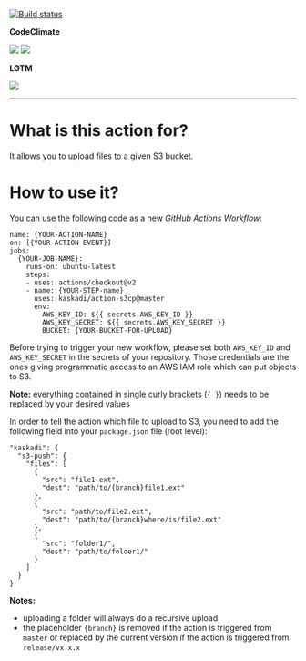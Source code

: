 [![Build status](https://img.shields.io/github/workflow/status/kaskadi/action-s3cp/build?label=build&logo=mocha)](https://github.com/kaskadi/action-s3cp/actions?query=workflow%3Abuild)

**CodeClimate**

[![](https://img.shields.io/codeclimate/maintainability/kaskadi/action-s3cp?label=maintainability&logo=Code%20Climate)](https://codeclimate.com/github/kaskadi/action-s3cp)
[![](https://img.shields.io/codeclimate/tech-debt/kaskadi/action-s3cp?label=technical%20debt&logo=Code%20Climate)](https://codeclimate.com/github/kaskadi/action-s3cp)
<!-- [![](https://img.shields.io/codeclimate/coverage/kaskadi/action-s3cp?label=test%20coverage&logo=Code%20Climate)](https://codeclimate.com/github/kaskadi/action-s3cp) -->

**LGTM**

[![](https://img.shields.io/lgtm/grade/javascript/github/kaskadi/action-s3cp?label=code%20quality&logo=lgtm)](https://lgtm.com/projects/g/kaskadi/action-s3cp/?mode=list)

***

# What is this action for?

It allows you to upload files to a given S3 bucket.

# How to use it?

You can use the following code as a new _GitHub Actions Workflow_:

```
name: {YOUR-ACTION-NAME}
on: [{YOUR-ACTION-EVENT}]
jobs:
  {YOUR-JOB-NAME}:
    runs-on: ubuntu-latest
    steps:
    - uses: actions/checkout@v2
    - name: {YOUR-STEP-name}
      uses: kaskadi/action-s3cp@master
      env:
        AWS_KEY_ID: ${{ secrets.AWS_KEY_ID }}
        AWS_KEY_SECRET: ${{ secrets.AWS_KEY_SECRET }}
        BUCKET: {YOUR-BUCKET-FOR-UPLOAD}
```

Before trying to trigger your new workflow, please set both `AWS_KEY_ID` and `AWS_KEY_SECRET` in the secrets of your repository.
Those credentials are the ones giving programmatic access to an AWS IAM role which can put objects to S3.

**Note:** everything contained in single curly brackets (`{ }`) needs to be replaced by your desired values

In order to tell the action which file to upload to S3, you need to add the following field into your `package.json` file (root level):
```
"kaskadi": {
  "s3-push": {
    "files": [
      {
        "src": "file1.ext",
        "dest": "path/to/{branch}file1.ext"
      },
      {
        "src": "path/to/file2.ext",
        "dest": "path/to/{branch}where/is/file2.ext"
      },
      {
        "src": "folder1/",
        "dest": "path/to/folder1/"
      }
    ]
  }
}
```

**Notes:**
- uploading a folder will always do a recursive upload
- the placeholder `{branch}` is removed if the action is triggered from `master` or replaced by the current version if the action is triggered from `release/vx.x.x`
